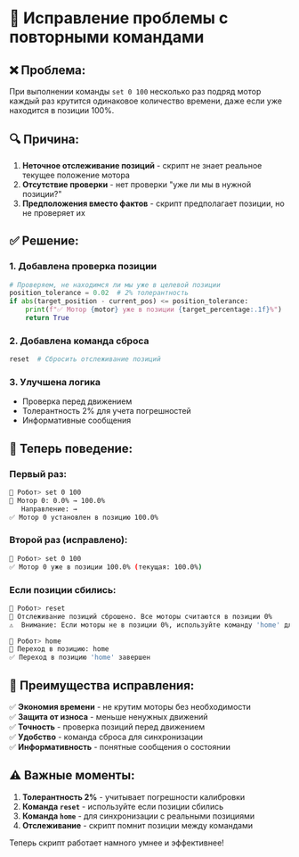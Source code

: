 # 🔧 Исправление проблемы с повторными командами

## ❌ Проблема:

При выполнении команды `set 0 100` несколько раз подряд мотор каждый раз крутится одинаковое количество времени, даже если уже находится в позиции 100%.

## 🔍 Причина:

1. **Неточное отслеживание позиций** - скрипт не знает реальное текущее положение мотора
2. **Отсутствие проверки** - нет проверки "уже ли мы в нужной позиции?"
3. **Предположения вместо фактов** - скрипт предполагает позиции, но не проверяет их

## ✅ Решение:

### 1. **Добавлена проверка позиции**

```python
# Проверяем, не находимся ли мы уже в целевой позиции
position_tolerance = 0.02  # 2% толерантность
if abs(target_position - current_pos) <= position_tolerance:
    print(f"✅ Мотор {motor} уже в позиции {target_percentage:.1f}%")
    return True
```

### 2. **Добавлена команда сброса**

```bash
reset  # Сбросить отслеживание позиций
```

### 3. **Улучшена логика**

- Проверка перед движением
- Толерантность 2% для учета погрешностей
- Информативные сообщения

## 🎯 Теперь поведение:

### **Первый раз:**

```bash
🤖 Робот> set 0 100
🎯 Мотор 0: 0.0% → 100.0%
   Направление: →
✅ Мотор 0 установлен в позицию 100.0%
```

### **Второй раз (исправлено):**

```bash
🤖 Робот> set 0 100
✅ Мотор 0 уже в позиции 100.0% (текущая: 100.0%)
```

### **Если позиции сбились:**

```bash
🤖 Робот> reset
🔄 Отслеживание позиций сброшено. Все моторы считаются в позиции 0%
⚠️  Внимание: Если моторы не в позиции 0%, используйте команду 'home' для синхронизации

🤖 Робот> home
🎯 Переход в позицию: home
✅ Переход в позицию 'home' завершен
```

## 🚀 Преимущества исправления:

✅ **Экономия времени** - не крутим моторы без необходимости  
✅ **Защита от износа** - меньше ненужных движений  
✅ **Точность** - проверка позиций перед движением  
✅ **Удобство** - команда сброса для синхронизации  
✅ **Информативность** - понятные сообщения о состоянии

## ⚠️ Важные моменты:

1. **Толерантность 2%** - учитывает погрешности калибровки
2. **Команда `reset`** - используйте если позиции сбились
3. **Команда `home`** - для синхронизации с реальными позициями
4. **Отслеживание** - скрипт помнит позиции между командами

Теперь скрипт работает намного умнее и эффективнее!
